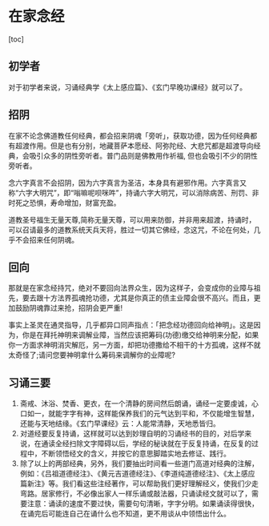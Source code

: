 

# 在家念经

[toc]



## 初学者

对于初学者来说，习诵经典学《太上感应篇》、《玄门早晚功课经》就可以了。





## 招阴

在家不论念佛道教任何经典，都会招来阴魂「旁听」，获取功德，因为任何经典都有超渡作用。但是也有分别，地藏菩萨本愿经、阿弥陀经、大悲咒都是超渡导向经典，会吸引众多的阴性旁听者。普门品则是佛教用作祈福, 但也会吸引不少的阴性旁听者。

念六字真言不会招阴，因为六字真言为圣洁，本身具有避邪作用。六字真言又称“六字大明咒”，即“嗡嘛呢呗咪吽”，持诵六字大明咒，可以消除病苦、刑罚、非时死之恐惧，寿命增加，财富充盈。

道教圣号福生无量天尊,简称无量天尊，可以用来防御，并非用来超渡，持诵时，可以召请最多的道教系统天兵天将，胜过一切其它佛经，念这咒，不论在何处，几乎不会招来任何阴魂。



## 回向

那就是在家念经持咒，绝对不要回向法界众生，因为这样子，会变成你的业障与祖先，要去跟十方法界孤魂抢功德，尤其是你真正的债主业障会很不高兴。而且，更加鼓励阴魂靠过来抢，招阴会更严重!

事实上圣灵在通灵指导，几乎都异口同声指点：「把念经功德回向给神明」。这是因为，你是在拜托神明来调解业障，当然应该把筹码(功德)缴交给神明来分配，如果你一方面求神明消灾解厄，另一方面，却把功德撒给不相干的十方孤魂，这样不就太奇怪了;请问您要神明拿什么筹码来调解你的业障呢?





## 习诵三要

1. 斋戒、沐浴、焚香、更衣，在一个清静的房间然后朗诵，诵经一定要虔诚，心口如一，就能字字有神，这样能保养我们的元气达到平和，不仅能增生智慧，还能与天地结缘。《玄门早课经》云：人能常清静，天地悉皆归。
2. 对道经要反复持诵，这样就可以达到妙理自明的习诵经书的目的，对后学来说，在通读全经扫除文字障碍以后，学经的秘诀就在于反复持诵，在反复的过程中，不断领悟经文的含义，并按它的意思脚踏实地去修证、践行。
3. 除了以上的两部经典，另外，我们要抽出时间看一些道门高道对经典的注解，例如：《吕祖道德经注》、《黄元吉道德经注》、《李道纯道德经注》、《太上感应篇新注》等。我们看这些注经著作，可以帮助我们更好理解经义，使我们少走弯路。居家修行，不必像出家人一样乐诵或敲法器，只诵读经文就可以了，需要注意：诵读的速度不要过快，需要句句清晰，字字分明。如果诵读得很快，在诵完后可能连自己在诵什么也不知道，更不用谈从中领悟出什么。




